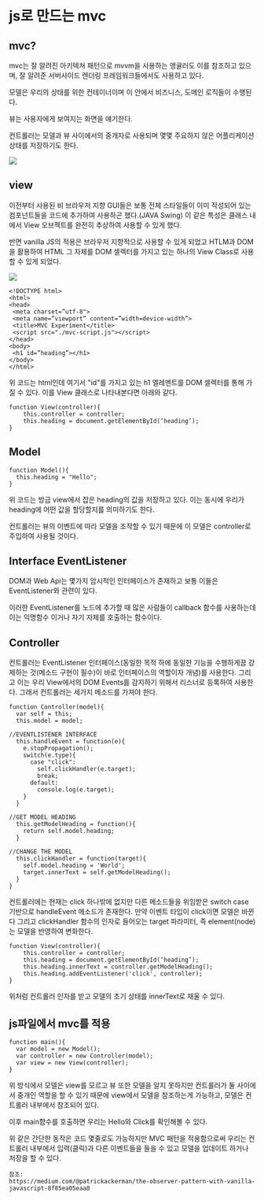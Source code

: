 # js로 만드는 mvc

## mvc?

mvc는 잘 알려진 아키텍쳐 패턴으로 mvvm을 사용하는 앵귤러도 이를 참조하고 있으며, 잘 알려준 서버사이드 렌더링 프레임워크들에서도 사용하고 있다.

모델은 우리의 상태를 위한 컨테이너이며 이 안에서 비즈니스, 도메인 로직들이 수행된다.

뷰는 사용자에게 보여지는 화면을 얘기한다.

컨트롤러는 모델과 뷰 사이에서의 중개자로 사용되며 몇몇 주요하지 않은 어플리케이션 상태를 저장하기도 한다.

<img src="https://miro.medium.com/max/1084/1*eG2DYVb_HozJ6RboNZZbQg.png">

## view

이전부터 사용된 비 브라우저 지향 GUI들은 보통 전체 스타일들이 이미 작성되어 있는 컴포넌트들을 코드에 추가하여 사용하곤 했다.(JAVA Swing) 이 같은 특성은 클래스 내에서 View 오브젝트를 완전히 추상하여 사용할 수 있게 했다.

반면 vanilla JS의 적용은 브라우저 지향적으로 사용할 수 있게 되었고 HTLM과 DOM을 활용하여 HTML 그 자체를 DOM 셀렉터를 가지고 있는 하나의 View Class로 사용할 수 있게 되었다.

<img src="https://miro.medium.com/max/738/1*WGd7u4QzBjeT7mXFgBYp9w.png">

```
<!DOCTYPE html>
<html>
<head>
 <meta charset=”utf-8">
 <meta name=”viewport” content=”width=device-width”>
 <title>MVC Experiment</title>
 <script src="./mvc-script.js"></script>
</head>
<body>
 <h1 id=”heading”></h1>
</body>
</html>
```

위 코드는 html인데 여기서 "id"를 가지고 있는 h1 엘레멘트를 DOM 셀렉터를 통해 가질 수 있다. 이를 View 클래스로 나타내본다면 아래와 같다.

```
function View(controller){
    this.controller = controller;
    this.heading = document.getElementById(‘heading’);
}
```

## Model

```
function Model(){
  this.heading = "Hello";
}
```

위 코드는 방금 view에서 잡은 heading의 값을 저장하고 있다. 이는 동시에 우리가 heading에 어떤 값을 할당할지를 의미하기도 한다.

컨트롤러는 뷰의 이벤트에 따라 모델을 조작할 수 있기 때문에 이 모델은 controller로 주입하여 사용될 것이다.

## Interface EventListener

DOM과 Web Api는 몇가지 암시적인 인터페이스가 존재하고 보통 이들은 EventListener와 관련이 있다.

이러한 EventListener를 노드에 추가할 때 많은 사람들이 callback 함수를 사용하는데 이는 익명함수 이거나 자기 자체를 호출하는 함수이다.

## Controller

컨트롤러는 EventListener 인터페이스(동일한 목적 하에 동일한 기능을 수행하게끔 강제하는 것(메소드 구현이 필수)이 바로 인터페이스의 역할이자 개념)를 사용한다. 그리고 이는 우리 View에서의 DOM Events를 감지하기 위해서 리스너로 등록하여 사용한다.
그래서 컨트롤러는 세가지 메소드를 가져야 한다.

```
function Controller(model){
  var self = this;
  this.model = model;

//EVENTLISTENER INTERFACE
  this.handleEvent = function(e){
    e.stopPropagation();
    switch(e.type){
      case "click":
        self.clickHandler(e.target);
        break;
      default:
        console.log(e.target);
    }
  }

//GET MODEL HEADING
  this.getModelHeading = function(){
    return self.model.heading;
  }

//CHANGE THE MODEL
  this.clickHandler = function(target){
    self.model.heading = 'World';
    target.innerText = self.getModelHeading();
  }
}
```

컨트롤러에는 현재는 click 하나밖에 없지만 다른 메소드들을 위임받은 switch case 기반으로 handleEvent 메소드가 존재한다. 만약 이벤트 타입이 click이면 모델은 바뀐다 그리고 clickHandler 함수의 인자로 들어오는 target 파라미터, 즉 element(node)는 모델을 반영하여 변화한다.

```
function View(controller){
    this.controller = controller;
    this.heading = document.getElementById(‘heading’);
    this.heading.innerText = controller.getModelHeading();
    this.heading.addEventListener('click', controller);
}
```

위처럼 컨트롤러 인자를 받고 모델의 초기 상태를 innerText로 채울 수 있다.

## js파일에서 mvc를 적용

```
function main(){
  var model = new Model();
  var controller = new Controller(model);
  var view = new View(controller);
}
```

위 방식에서 모델은 view를 모르고 뷰 또한 모델을 알지 못하지만 컨트롤러가 둘 사이에서 중개인 역할을 할 수 있기 때문에 view에서 모델을 참조하는게 가능하고, 모델은 컨트롤러 내부에서 참조되어 있다.

이후 main함수를 호출하면 우리는 Hello와 Click를 확인해볼 수 있다.

위 같은 간단한 동작은 코드 몇줄로도 가능하지만 MVC 패턴을 적용함으로써 우리는 컨트롤러 내부에서 입력(클릭)과 다른 이벤트들을 들을 수 있고 모델을 업데이트 하거나 저장을 할 수 있다.

```
참조:
https://medium.com/@patrickackerman/the-observer-pattern-with-vanilla-javascript-8f85ea05eaa8
```

